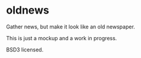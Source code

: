 # oldnews

Gather news, but make it look like an old newspaper.

This is just a mockup and a work in progress.

BSD3 licensed.

